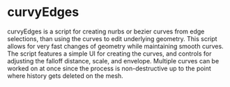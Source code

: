 curvyEdges
==========

curvyEdges is a script for creating nurbs or bezier curves from edge selections, than using the curves to edit underlying geometry. This script allows for very fast changes of geometry while maintaining smooth curves. The script features a simple UI for creating the curves, and controls for adjusting the falloff distance, scale, and envelope. Multiple curves can be worked on at once since the process is non-destructive up to the point where history gets deleted on the mesh.
